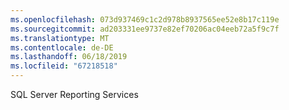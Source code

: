 ```yaml
---
ms.openlocfilehash: 073d937469c1c2d978b8937565ee52e8b17c119e
ms.sourcegitcommit: ad203331ee9737e82ef70206ac04eeb72a5f9c7f
ms.translationtype: MT
ms.contentlocale: de-DE
ms.lasthandoff: 06/18/2019
ms.locfileid: "67218518"
---
```

SQL Server Reporting Services